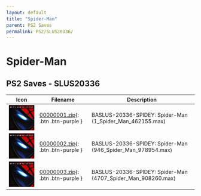 ```yaml
---
layout: default
title: "Spider-Man"
parent: PS2 Saves
permalink: PS2/SLUS20336/
---
```

# Spider-Man

## PS2 Saves - SLUS20336

| Icon | Filename | Description |
|------|----------|-------------|
| ![Spider-Man](icon0.png) | [00000001.zip](00000001.zip){: .btn .btn-purple } | BASLUS-20336-SPIDEY: Spider-Man (1_Spider_Man_462155.max) |
| ![Spider-Man](icon0.png) | [00000002.zip](00000002.zip){: .btn .btn-purple } | BASLUS-20336-SPIDEY: Spider-Man (946_Spider_Man_978954.max) |
| ![Spider-Man](icon0.png) | [00000003.zip](00000003.zip){: .btn .btn-purple } | BASLUS-20336-SPIDEY: Spider-Man (4707_Spider_Man_908260.max) |
